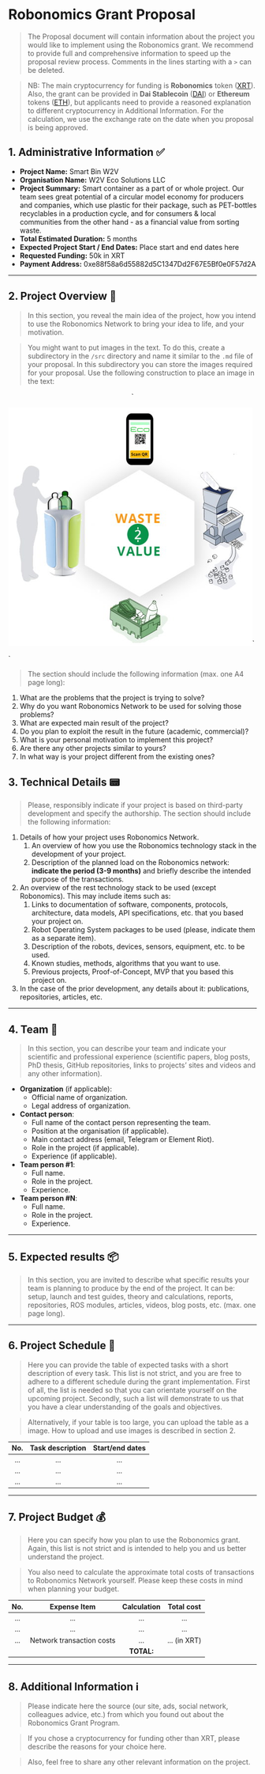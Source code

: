 # Robonomics Grant Proposal

> The Proposal document will contain information about the project you would like to implement using the Robonomics grant. We recommend to provide full and comprehensive information to speed up the proposal review process. Comments in the lines starting with a `>` can be deleted.

> NB: The main cryptocurrency for funding is **Robonomics** token ([XRT](https://www.coingecko.com/en/coins/robonomics-network)). Also, the grant can be provided in **Dai Stablecoin** ([DAI](https://www.coingecko.com/en/coins/dai)) or **Ethereum** tokens ([ETH](https://www.coingecko.com/en/coins/ethereum)), but applicants need to provide a reasoned explanation to different cryptocurrency in Additional Information. For the calculation, we use the exchange rate on the date when you proposal is being approved.

## 1. Administrative Information :white_check_mark:

* **Project Name:** Smart Bin W2V
* **Organisation Name:** W2V Eco Solutions LLC
* **Project Summary:** Smart container as a part of or whole project.  Our team sees great potential of a circular model economy for producers and companies, which use plastic for their package, such as PET-bottles recyclables in a production cycle, and for consumers & local communities from the other hand - as a financial value from sorting waste.
* **Total Estimated Duration:** 5 months
* **Expected Project Start / End Dates:** Place start and end dates here
* **Requested Funding:** 50k in XRT
* **Payment Address:** 0xe88f58a6d55882d5C1347Dd2F67E5Bf0e0F57d2A

---

## 2. Project Overview :bookmark_tabs:

> In this section, you reveal the main idea of the project, how you intend to use the Robonomics Network to bring your idea to life, and your motivation. 

> You might want to put images in the text. To do this, create a subdirectory in the `/src` directory and name it similar to the `.md` file of your proposal. In this subdirectory you can store the images required for your proposal. Use the following construction to place an image in the text:

<p align="center">`

<img src="src/smart_bin_w2v/schema-website.jpg">`

</p>`

> The section should include the following information (max. one A4 page long):

1. What are the problems that the project is trying to solve?
2. Why do you want Robonomics Network to be used for solving those problems? 
3. What are expected main result of the project?
4. Do you plan to exploit the result in the future (academic, commercial)?
5. What is your personal motivation to implement this project?
6. Are there any other projects similar to yours? 
7. In what way is your project different from the existing ones?

## 3. Technical Details :pager:

> Please, responsibly indicate if your project is based on third-party development and specify the authorship. The section should include the following information: 

1. Details of how your project uses Robonomics Network.
    1. An overview of how you use the Robonomics technology stack in the development of your project.
    2. Description of the planned load on the Robonomics network: **indicate the period (3-9 months)** and briefly describe the intended purpose of the transactions.
2. An overview of the rest technology stack to be used (except Robonomics). This may include items such as: 
    1. Links to documentation of software, components, protocols, architecture, data models, API specifications, etc. that you based your project on.
    2. Robot Operating System packages to be used (please, indicate them as a separate item).
    3. Description of the robots, devices, sensors, equipment, etc. to be used.
    4. Known studies, methods, algorithms that you want to use.
    5. Previous projects, Proof-of-Concept, MVP that you based this project on.
3. In the case of the prior development, any details about it: publications, repositories, articles, etc.

---

## 4. Team :busts_in_silhouette:

> In this section, you can describe your team and indicate your scientific and professional experience (scientific papers, blog posts, PhD thesis, GitHub repositories, links to projects’ sites and videos and any other information).

* **Organization** (if applicable):
    * Official name of organization.
    * Legal address of organization.
* **Contact person**:
    * Full name of the contact person representing the team.
    * Position at the organisation (if applicable).
    * Main contact address (email, Telegram or Element Riot).
    * Role in the project (if applicable).
    * Experience (if applicable).
* **Team person #1**:
    * Full name.
    * Role in the project.
    * Experience.
* **Team person #N**:
    * Full name.
    * Role in the project.
    * Experience.

---

## 5. Expected results :package:

> In this section, you are invited to describe what specific results your team is planning to produce by the end of the project. It can be: setup, launch and test guides, theory and calculations, reports, repositories, ROS modules, articles, videos, blog posts, etc. (max. one page long).

---

## 6. Project Schedule :date:

> Here you can provide the table of expected tasks with a short description of every task. This list is not strict, and you are free to adhere to a different schedule during the grant implementation. First of all, the list is needed so that you can orientate yourself on the upcoming project. Secondly, such a list will demonstrate to us that you have a clear understanding of the goals and objectives.

> Alternatively, if your table is too large, you can upload the table as a image. How to upload and use images is described in section 2.

| No. | Task description | Start/end dates |
|:---:|:----------------:|:---------------:|
| ... |        ...       |       ...       |
| ... |        ...       |       ...       |
| ... |        ...       |       ...       |

---

## 7. Project Budget :moneybag:

> Here you can specify how you plan to use the Robonomics grant. Again, this list is not strict and is intended to help you and us better understand the project.

> You also need to calculate the approximate total costs of transactions to Robonomics Network yourself. Please keep these costs in mind when planning your budget.

| No. |       Expense Item      |   Calculation   |   Total cost    |
|:---:|:-----------------------:|:---------------:|:---------------:|
| ... |           ...           |       ...       |     ...         |
| ... |           ...           |       ...       |     ...         |
| ... |Network transaction costs|       ...       |     ... (in XRT)|
|     |                         |    **TOTAL:**   |                 |

---

## 8. Additional Information :information_source: 

> Please indicate here the source (our site, ads, social network, colleagues advice, etc.) from which you found out about the Robonomics Grant Program.

> If you chose a cryptocurrency for funding other than XRT, please describe the reasons for your choice here.

> Also, feel free to share any other relevant information on the project. 

